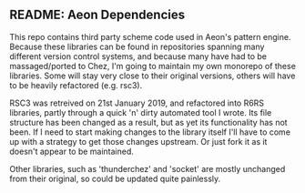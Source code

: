 README: Aeon Dependencies
-----------------------
This repo contains third party scheme code used in Aeon's pattern engine. Because
these libraries can be found in repositories spanning many different version control
systems, and because many have had to be massaged/ported to Chez, I'm going to maintain
my own monorepo of these libraries. Some will stay very close to their original versions,
others will have to be heavily refactored (e.g. rsc3).

RSC3 was retreived on 21st January 2019, and refactored into R6RS libraries, partly through
a quick 'n' dirty automated tool I wrote. Its file structure has been changed as a result,
but as yet its functionality has not been. If I need to start making changes to the library
itself I'll have to come up with a strategy to get those changes upstream. Or just fork it
as it doesn't appear to be maintained.

Other libraries, such as 'thunderchez' and 'socket' are mostly unchanged from their original,
so could be updated quite painlessly.
